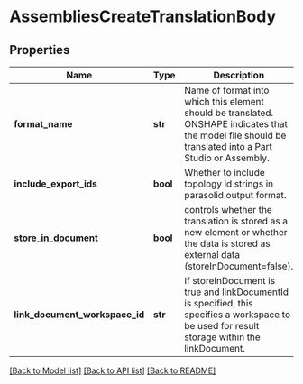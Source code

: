# AssembliesCreateTranslationBody

## Properties
Name | Type | Description | Notes
------------ | ------------- | ------------- | -------------
**format_name** | **str** | Name of format into which this element should be translated. ONSHAPE        indicates that the model file should be translated into a Part Studio or Assembly. | [optional] 
**include_export_ids** | **bool** | Whether to include topology id strings in parasolid output format. | [optional] 
**store_in_document** | **bool** | controls whether the translation is stored as a new element or        whether the data is stored as external data (storeInDocument&#x3D;false). | [optional] 
**link_document_workspace_id** | **str** | If storeInDocument is true and linkDocumentId is specified, this        specifies a workspace to be used for result storage within the linkDocument. | [optional] 

[[Back to Model list]](../README.md#documentation-for-models) [[Back to API list]](../README.md#documentation-for-api-endpoints) [[Back to README]](../README.md)


